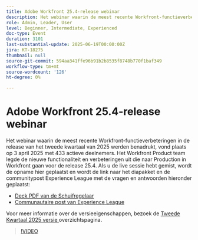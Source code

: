 ```yaml
---
title: Adobe Workfront 25.4-release webinar
description: Het webinar waarin de meest recente Workfront-functieverbeteringen in de release van het tweede kwartaal van 2025 werden benadrukt, vond plaats op 3 april 2025 met 433 actieve deelnemers.
role: Admin, Leader, User
level: Beginner, Intermediate, Experienced
doc-type: Event
duration: 3101
last-substantial-update: 2025-06-19T00:00:00Z
jira: KT-18275
thumbnail: null
source-git-commit: 594aa341ffe96b91b2b8535f8748b770f1baf349
workflow-type: tm+mt
source-wordcount: '126'
ht-degree: 0%

---
```


# Adobe Workfront 25.4-release webinar

Het webinar waarin de meest recente Workfront-functieverbeteringen in de release van het tweede kwartaal van 2025 werden benadrukt, vond plaats op 3 april 2025 met 433 actieve deelnemers. Het Workfront Product team legde de nieuwe functionaliteit en verbeteringen uit die naar Production in Workfront gaan voor de release 25.4. Als u de live sessie hebt gemist, wordt de opname hier geplaatst en wordt de link naar het diapakket en de communitypost Experience League met de vragen en antwoorden hieronder geplaatst:

* [ Deck PDF van de Schuifregelaar ](https://workfront-experience.s3.us-west-2.amazonaws.com/Training/Guides/Customer+Success+at+Scale/040325+-+25.4+Second+Quarter+2025+Release+Webinar.pdf)
* [ Communautaire post van Experience League ](https://experienceleaguecommunities.adobe.com/t5/workfront-discussions/event-follow-up-adobe-workfront-second-quarter-2025-release/td-p/746716)

Voor meer informatie over de versieeigenschappen, bezoek de [ Tweede Kwartaal 2025 versie ](https://experienceleague.adobe.com/nl/docs/workfront/using/product-announcements/product-releases/release-25-q2/25-q2-release-overview) overzichtspagina.


>[!VIDEO](https://video.tv.adobe.com/v/3463798/?learn=on&enablevpops)

